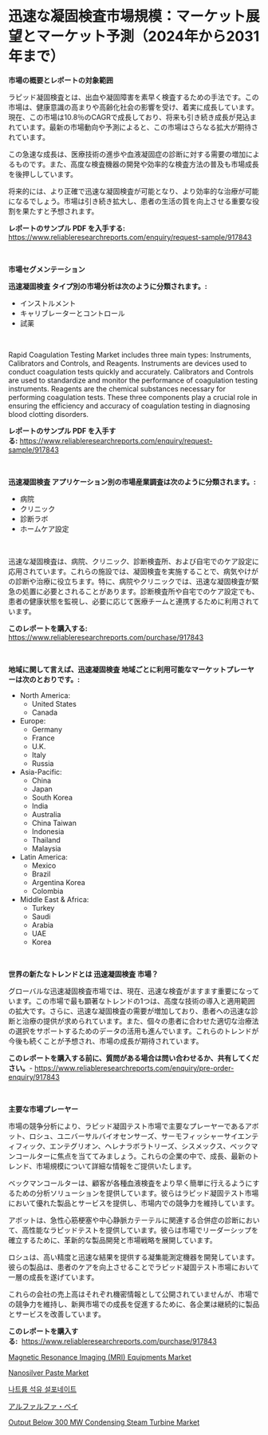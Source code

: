 <p><h1>迅速な凝固検査市場規模：マーケット展望とマーケット予測（2024年から2031年まで）</h1></p><p><strong>市場の概要とレポートの対象範囲</strong></p>
<p><p>ラピッド凝固検査とは、出血や凝固障害を素早く検査するための手法です。この市場は、健康意識の高まりや高齢化社会の影響を受け、着実に成長しています。現在、この市場は10.8％のCAGRで成長しており、将来も引き続き成長が見込まれています。最新の市場動向や予測によると、この市場はさらなる拡大が期待されています。</p><p>この急速な成長は、医療技術の進歩や血液凝固症の診断に対する需要の増加によるものです。また、高度な検査機器の開発や効率的な検査方法の普及も市場成長を後押ししています。</p><p>将来的には、より正確で迅速な凝固検査が可能となり、より効率的な治療が可能になるでしょう。市場は引き続き拡大し、患者の生活の質を向上させる重要な役割を果たすと予想されます。</p></p>
<p><strong>レポートのサンプル PDF を入手する:</strong> <a href="https://www.reliableresearchreports.com/enquiry/request-sample/917843">https://www.reliableresearchreports.com/enquiry/request-sample/917843</a></p>
<p>&nbsp;</p>
<p><strong>市場セグメンテーション</strong></p>
<p><strong>迅速凝固検査 タイプ別の市場分析は次のように分類されます。:</strong></p>
<p><ul><li>インストルメント</li><li>キャリブレーターとコントロール</li><li>試薬</li></ul></p>
<p>&nbsp;</p>
<p><p>Rapid Coagulation Testing Market includes three main types: Instruments, Calibrators and Controls, and Reagents. Instruments are devices used to conduct coagulation tests quickly and accurately. Calibrators and Controls are used to standardize and monitor the performance of coagulation testing instruments. Reagents are the chemical substances necessary for performing coagulation tests. These three components play a crucial role in ensuring the efficiency and accuracy of coagulation testing in diagnosing blood clotting disorders.</p></p>
<p><strong>レポートのサンプル PDF を入手する:</strong>&nbsp;<a href="https://www.reliableresearchreports.com/enquiry/request-sample/917843">https://www.reliableresearchreports.com/enquiry/request-sample/917843</a></p>
<p>&nbsp;</p>
<p><strong> 迅速凝固検査 アプリケーション別の市場産業調査は次のように分類されます。:</strong></p>
<p><ul><li>病院</li><li>クリニック</li><li>診断ラボ</li><li>ホームケア設定</li></ul></p>
<p>&nbsp;</p>
<p><p>迅速な凝固検査は、病院、クリニック、診断検査所、および自宅でのケア設定に応用されています。これらの施設では、凝固検査を実施することで、病気やけがの診断や治療に役立ちます。特に、病院やクリニックでは、迅速な凝固検査が緊急の処置に必要とされることがあります。診断検査所や自宅でのケア設定でも、患者の健康状態を監視し、必要に応じて医療チームと連携するために利用されています。</p></p>
<p><strong>このレポートを購入する:</strong>&nbsp; <a href="https://www.reliableresearchreports.com/purchase/917843">https://www.reliableresearchreports.com/purchase/917843</a></p>
<p>&nbsp;</p>
<p><strong>地域に関して言えば、迅速凝固検査 地域ごとに利用可能なマーケットプレーヤーは次のとおりです。:</strong></p>
<p><ul>
    <li>
        North America:
        <ul>
            <li>United States</li>
            <li>Canada</li>
        </ul>
    </li>
    <li>
        Europe:
        <ul>
            <li>Germany</li>
            <li>France</li>
            <li>U.K.</li>
            <li>Italy</li>
            <li>Russia</li>
        </ul>
    </li>
    <li>
        Asia-Pacific:
        <ul>
            <li>China</li>
            <li>Japan</li>
            <li>South Korea</li>
            <li>India</li>
            <li>Australia</li>
            <li>China Taiwan</li>
            <li>Indonesia</li>
            <li>Thailand</li>
            <li>Malaysia</li>
        </ul>
    </li>
    <li>
        Latin America:
        <ul>
            <li>Mexico</li>
            <li>Brazil</li>
            <li>Argentina Korea</li>
            <li>Colombia</li>
        </ul>
    </li>
    <li>
        Middle East & Africa:
        <ul>
            <li>Turkey</li>
            <li>Saudi</li>
            <li>Arabia</li>
            <li>UAE</li>
            <li>Korea</li>
        </ul>
    </li>
    </ul></p>
<p>&nbsp;</p>
<p><strong>世界の新たなトレンドとは 迅速凝固検査 市場？</strong></p>
<p><p>グローバルな迅速凝固検査市場では、現在、迅速な検査がますます重要になっています。この市場で最も顕著なトレンドの1つは、高度な技術の導入と適用範囲の拡大です。さらに、迅速な凝固検査の需要が増加しており、患者への迅速な診断と治療の提供が求められています。また、個々の患者に合わせた適切な治療法の選択をサポートするためのデータの活用も進んでいます。これらのトレンドが今後も続くことが予想され、市場の成長が期待されています。</p></p>
<p><strong>このレポートを購入する前に、質問がある場合は問い合わせるか、共有してください。</strong>- <a href="https://www.reliableresearchreports.com/enquiry/pre-order-enquiry/917843">https://www.reliableresearchreports.com/enquiry/pre-order-enquiry/917843</a></p>
<p>&nbsp;</p>
<p><strong>主要な市場プレーヤー</strong></p>
<p><p>市場の競争分析により、ラピッド凝固テスト市場で主要なプレーヤーであるアボット、ロシュ、ユニバーサルバイオセンサーズ、サーモフィッシャーサイエンティフィック、エンテグリオン、ヘレナラボラトリーズ、シスメックス、ベックマンコールターに焦点を当ててみましょう。これらの企業の中で、成長、最新のトレンド、市場規模について詳細な情報をご提供いたします。</p><p>ベックマンコールターは、顧客が各種血液検査をより早く簡単に行えるようにするための分析ソリューションを提供しています。彼らはラピッド凝固テスト市場において優れた製品とサービスを提供し、市場内での競争力を維持しています。</p><p>アボットは、急性心筋梗塞や中心静脈カテーテルに関連する合併症の診断において、高性能なラピッドテストを提供しています。彼らは市場でリーダーシップを確立するために、革新的な製品開発と市場戦略を展開しています。</p><p>ロシュは、高い精度と迅速な結果を提供する凝集能測定機器を開発しています。彼らの製品は、患者のケアを向上させることでラピッド凝固テスト市場において一層の成長を遂げています。</p><p>これらの会社の売上高はそれぞれ機密情報として公開されていませんが、市場での競争力を維持し、新興市場での成長を促進するために、各企業は継続的に製品とサービスを改善しています。</p></p>
<p><strong>このレポートを購入する:</strong>&nbsp;&nbsp;<a href="https://www.reliableresearchreports.com/purchase/917843">https://www.reliableresearchreports.com/purchase/917843</a></p>
<p><p><a href="https://github.com/dx0328/Market-Research-Report-List-1/blob/main/magnetic-resonance-imaging-mri-equipments-market.md">Magnetic Resonance Imaging (MRI) Equipments Market</a></p><p><a href="https://zircon-bluebell-299.notion.site/Nanosilver-Paste-Market-Research-Report-Forecasted-for-Period-from-2024-2031-by-Market-Type-Mark-716f4ebad6b645a9957c4ca08c56110d">Nanosilver Paste Market</a></p><p><a href="https://medium.com/@kadeherman5e31oo7xi2th9fx/%EC%84%9D%EC%9C%A0-%ED%99%A9%ED%99%94-%EB%82%98%ED%8A%B8%EB%A5%A8-%EC%8B%9C%EC%9E%A5-%EC%8B%9C%EC%9E%A5-%EC%A0%90%EC%9C%A0%EC%9C%A8-%EC%8B%9C%EC%9E%A5-%EB%8F%99%ED%96%A5-%EB%B0%8F-%EB%AF%B8%EB%9E%98-%EC%84%B1%EC%9E%A5-%ED%83%90%EC%83%89-db2174223f7a">나트륨 석유 설포네이트</a></p><p><a href="https://medium.com/@jlrg110/%E3%82%A2%E3%83%AB%E3%83%95%E3%82%A1%E3%83%AB%E3%83%95%E3%82%A1%E3%83%98%E3%82%A4%E5%B8%82%E5%A0%B4-%E3%82%BF%E3%82%A4%E3%83%97-%E7%94%A8%E9%80%94-%E5%9C%B0%E7%90%86%E3%81%AB%E3%82%88%E3%82%8B%E5%8C%85%E6%8B%AC%E7%9A%84%E8%A9%95%E4%BE%A1-cda385561b1f">アルファルファ・ベイ</a></p><p><a href="https://github.com/juancolorado15/Market-Research-Report-List-1/blob/main/output-below-300-mw-condensing-steam-turbine-market.md">Output Below 300 MW Condensing Steam Turbine Market</a></p></p>